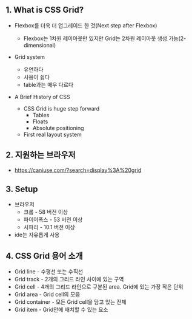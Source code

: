 ## 1. What is CSS Grid?
* Flexbox를 더욱 더 업그레이드 한 것(Next step after Flexbox)
  * Flexbox는 1차원 레이아웃만 있지만 Grid는 2차원 레이아웃 생성 가능(2-dimensional)

* Grid system
  * 유연하다
  * 사용이 쉽다
  * table과는 매우 다르다

* A Brief History of CSS
  * CSS Grid is huge step forward
    * Tables
    * Floats
    * Absolute positioning
  * First real layout system

## 2. 지원하는 브라우저
* https://caniuse.com/?search=display%3A%20grid

## 3. Setup
* 브라우저
  * 크롬 - 58 버전 이상
  * 파이어폭스 - 53 버전 이상
  * 사파리 - 10.1 버전 이상
* ide는 자유롭게 사용

## 4. CSS Grid 용어 소개
* Grid line - 수평선 또는 수직선
* Grid track - 2개의 그리드 라인 사이에 있는 구역
* Grid cell - 4개의 그리드 라인으로 구분된 area. Grid에 있는 가장 작은 단위
* Grid area - Grid cell의 모음
* Grid container - 모든 Grid cell을 담고 있는 전체
* Grid item - Grid안에 배치할 수 있는 요소
